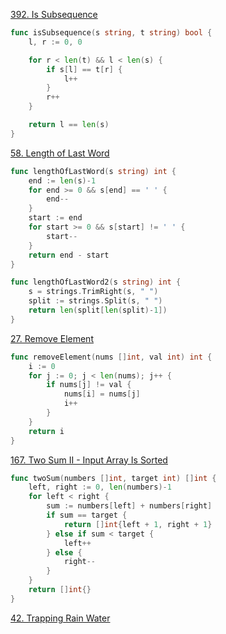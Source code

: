[392. Is Subsequence](https://leetcode.com/problems/is-subsequence/)

```go
func isSubsequence(s string, t string) bool {
    l, r := 0, 0

    for r < len(t) && l < len(s) {
        if s[l] == t[r] {
            l++
        }
        r++
    }

    return l == len(s)
}
```

[58. Length of Last Word](https://leetcode.com/problems/length-of-last-word/)

```go
func lengthOfLastWord(s string) int {
    end := len(s)-1
    for end >= 0 && s[end] == ' ' {
        end--
    }
    start := end
    for start >= 0 && s[start] != ' ' {
        start--
    }
    return end - start
}

func lengthOfLastWord2(s string) int {
    s = strings.TrimRight(s, " ")
    split := strings.Split(s, " ")
    return len(split[len(split)-1])
}
```

[27. Remove Element](http://leetcode.com/problems/remove-element/)

```go
func removeElement(nums []int, val int) int {
    i := 0
    for j := 0; j < len(nums); j++ {
        if nums[j] != val {
            nums[i] = nums[j]
            i++
        }
    }
    return i
}
```

[167. Two Sum II - Input Array Is Sorted](http://leetcode.com/problems/two-sum-ii-input-array-is-sorted/)

```go
func twoSum(numbers []int, target int) []int {
    left, right := 0, len(numbers)-1
    for left < right {
        sum := numbers[left] + numbers[right]
        if sum == target {
            return []int{left + 1, right + 1}
        } else if sum < target {
            left++
        } else {
            right--
        }
    }
    return []int{}
}
```
[42. Trapping Rain Water](http://leetcode.com/problems/trapping-rain-water/)

```go

```

